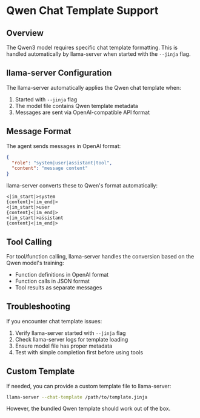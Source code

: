 # Qwen Chat Template Support

## Overview

The Qwen3 model requires specific chat template formatting. This is handled automatically by llama-server when started with the `--jinja` flag.

## llama-server Configuration

The llama-server automatically applies the Qwen chat template when:
1. Started with `--jinja` flag
2. The model file contains Qwen template metadata
3. Messages are sent via OpenAI-compatible API format

## Message Format

The agent sends messages in OpenAI format:

```json
{
  "role": "system|user|assistant|tool",
  "content": "message content"
}
```

llama-server converts these to Qwen's format automatically:

```
<|im_start|>system
{content}<|im_end|>
<|im_start|>user
{content}<|im_end|>
<|im_start|>assistant
{content}<|im_end|>
```

## Tool Calling

For tool/function calling, llama-server handles the conversion based on the Qwen model's training:
- Function definitions in OpenAI format
- Function calls in JSON format
- Tool results as separate messages

## Troubleshooting

If you encounter chat template issues:

1. Verify llama-server started with `--jinja` flag
2. Check llama-server logs for template loading
3. Ensure model file has proper metadata
4. Test with simple completion first before using tools

## Custom Template

If needed, you can provide a custom template file to llama-server:
```bash
llama-server --chat-template /path/to/template.jinja
```

However, the bundled Qwen template should work out of the box.
